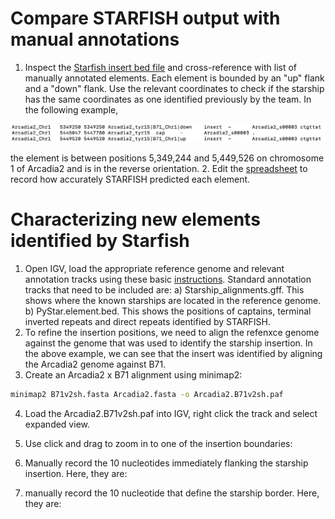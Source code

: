 # Compare STARFISH output with manual annotations
1. Inspect the [Starfish insert bed file](/data/PyStar.insert.bed) and cross-reference with list of manually annotated elements. Each element is bounded by an "up" flank and a "down" flank. Use the relevant coordinates to check if the starship has the same coordinates as one identified previously by the team. In the following example,

![insert3.png](/data/insert3.png)

the element is between positions 5,349,244 and 5,449,526 on chromosome 1 of Arcadia2 and is in the reverse orientation. 
2. Edit the [spreadsheet](https://luky.sharepoint.com/:x:/r/sites/MANUSCRIPTs791/_layouts/15/Doc.aspx?sourcedoc=%7BB57224E1-CBC8-4399-9C2E-5D714591317C%7D&file=Starship_validation.xlsx&action=default&mobileredirect=true) to record how accurately STARFISH predicted each element.

# Characterizing new elements identified by Starfish
1. Open IGV, load the appropriate reference genome and relevant annotation tracks using these basic [instructions](https://github.com/drdna/StarshipElements/blob/main/UsingIGV.md). Standard annotation tracks that need to be included are:
a) Starship_alignments.gff. This shows where the known starships are located in the reference genome.
b) PyStar.element.bed. This shows the positions of captains, terminal inverted repeats and direct repeats identified by STARFISH.
2. To refine the insertion positions, we need to align the refenxce genome against the genome that was used to identify the starship insertion. In the above example, we can see that the insert was identified by aligning the Arcadia2 genome against B71.
3. Create an Arcadia2 x B71 alignment using minimap2:
```bash
minimap2 B71v2sh.fasta Arcadia2.fasta -o Arcadia2.B71v2sh.paf
```
4. Load the Arcadia2.B71v2sh.paf into IGV, right click the track and select expanded view.
5. Use click and drag to zoom in to one of the insertion boundaries:


6. Manually record the 10 nucleotides immediately flanking the starship insertion. Here, they are:

8. manually record the 10 nucleotide that define the starship border. Here, they are: 
